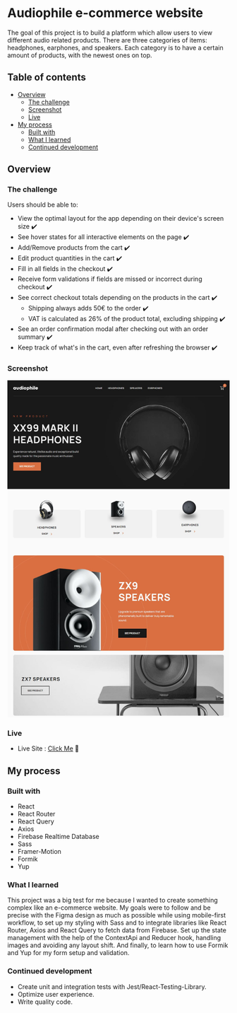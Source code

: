 # Audiophile e-commerce website

The goal of this project is to build a platform which allow users to view different audio related products. There are three categories of items: headphones, earphones, and speakers. Each category is to have a certain amount of products, with the newest ones on top.

## Table of contents

- [Overview](#overview)
  - [The challenge](#the-challenge)
  - [Screenshot](#screenshot)
  - [Live](#links)
- [My process](#my-process)
  - [Built with](#built-with)
  - [What I learned](#what-i-learned)
  - [Continued development](#continued-development)

## Overview

### The challenge

Users should be able to:

- View the optimal layout for the app depending on their device's screen size :heavy_check_mark:
- See hover states for all interactive elements on the page :heavy_check_mark:
- Add/Remove products from the cart :heavy_check_mark:
- Edit product quantities in the cart :heavy_check_mark:
- Fill in all fields in the checkout :heavy_check_mark:
- Receive form validations if fields are missed or incorrect during checkout :heavy_check_mark:
- See correct checkout totals depending on the products in the cart :heavy_check_mark:
  - Shipping always adds 50€ to the order :heavy_check_mark:
  - VAT is calculated as 26% of the product total, excluding shipping :heavy_check_mark:
- See an order confirmation modal after checking out with an order summary :heavy_check_mark:
- Keep track of what's in the cart, even after refreshing the browser :heavy_check_mark:

### Screenshot

![](./src/assets/screenshots/Capture.JPG)

### Live

- Live Site : [Click Me](https://ecommerce-antonis-maras.netlify.app/) :rocket:

## My process

### Built with

- React
- React Router
- React Query
- Axios
- Firebase Realtime Database
- Sass
- Framer-Motion
- Formik
- Yup

### What I learned

This project was a big test for me because I wanted to create something complex like an e-commerce website. My goals were to follow and be precise with the Figma design as much as possible while using mobile-first workflow, to set up my styling with Sass and to integrate libraries like React Router, Axios and React Query to fetch data from Firebase. Set up the state management with the help of the ContextApi and Reducer hook, handling images and avoiding any layout shift. And finally, to learn how to use Formik and Yup for my form setup and validation.

### Continued development

- Create unit and integration tests with Jest/React-Testing-Library.
- Optimize user experience.
- Write quality code.
